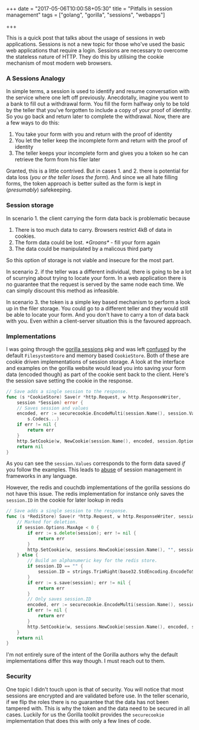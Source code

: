 +++
date = "2017-05-06T10:00:58+05:30"
title = "Pitfalls in session management"
tags = ["golang", "gorilla", "sessions", "webapps"]

+++

This is a quick post that talks about the usage of sessions in web
applications. Sessions is not a new topic for those who've used the basic web
applications that require a login. Sessions are necessary to overcome the
stateless nature of HTTP. They do this by utilising the cookie mechanism of
most modern web browsers.

### A Sessions Analogy

In simple terms, a session is used to identify and resume conversation with the
service where one left off previously. Anecdotally, imagine you went to a bank
to fill out a withdrawal form. You fill the form halfway only to be told by the
teller that you've forgotten to include a copy of your proof of identity. So
you go back and return later to complete the withdrawal. Now, there are a few
ways to do this:

1. You take your form with you and return with the proof of identity
1. You let the teller keep the incomplete form and return with the proof of identity
1. The teller keeps your incomplete form and gives you a token so he can retrieve the form from his filer later 


Granted, this is a little contrived. But in cases 1. and 2. there is potential
for data loss (_you or the teller loses the form_). And since we all hate
filling forms, the token approach is better suited as the form is kept in
(_presumably_) safekeeping.

### Session storage

In scenario 1. the client carrying the form data back is problematic because

1. There is too much data to carry. Browsers restrict 4kB of data in cookies.
2. The form data could be lost. *\*Groans\** - fill your form again
3. The data could be manipulated by a malicous third party

So this option of storage is not viable and insecure for the most part. 

In scenario 2. if the teller was a different individual, there is going to be a
lot of scurrying about trying to locate your form. In a web application there
is no guarantee that the request is served by the same node each time. We can
simply discount this method as infeasible.

In scenario 3. the token is a simple key based mechanism to perform a look up
in the filer storage. You could go to a different teller and they would still
be able to locate your form. And you don't have to carry a ton of data back
with you. Even within a client-server situation this is the favoured approach.


### Implementations

I was going through the [gorilla
sessions](https://gorillatoolkit.org/pkg/sessions) pkg and was left
[confused](https://github.com/gorilla/sessions/issues/114) by the default
`FilesystemStore` and memory based `CookieStore`. Both of these are cookie
driven implementations of session storage. A look at the interface and examples
on the gorilla website would lead you into saving your form data (encoded
though) as part of the cookie sent back to the client. Here's the session save
setting the cookie in the response.

```Go
// Save adds a single session to the response.
func (s *CookieStore) Save(r *http.Request, w http.ResponseWriter,
    session *Session) error {
    // Saves session and values
    encoded, err := securecookie.EncodeMulti(session.Name(), session.Values,
        s.Codecs...)
    if err != nil {
        return err
    }
    http.SetCookie(w, NewCookie(session.Name(), encoded, session.Options))
    return nil
}
```

As you can see the `session.Values` corresponds to the form data saved _if_ you
follow the examples. This leads to
[abuse](http://wonko.com/post/why-you-probably-shouldnt-use-cookies-to-store-session-data)
of session management in frameworks in any language. 

However, the redis and couchdb implementations of the gorilla sessions do not
have this issue. The redis implementation for instance only saves the
`session.ID` in the cookie for later lookup in redis

```Go
// Save adds a single session to the response.
func (s *RediStore) Save(r *http.Request, w http.ResponseWriter, session *sessions.Session) error {
    // Marked for deletion.
    if session.Options.MaxAge < 0 {
        if err := s.delete(session); err != nil {
            return err
        }
        http.SetCookie(w, sessions.NewCookie(session.Name(), "", session.Options))
    } else {
        // Build an alphanumeric key for the redis store.
        if session.ID == "" {
            session.ID = strings.TrimRight(base32.StdEncoding.EncodeToString(securecookie.GenerateRandomKey(32)), "=")
        }
        if err := s.save(session); err != nil {
            return err
        }
        // Only saves session.ID
        encoded, err := securecookie.EncodeMulti(session.Name(), session.ID, s.Codecs...)
        if err != nil {
            return err
        }
        http.SetCookie(w, sessions.NewCookie(session.Name(), encoded, session.Options))
    }
    return nil
}
```

I'm not entirely sure of the intent of the Gorilla authors why the default
implementations differ this way though. I must reach out to them.

### Security

One topic I didn't touch upon is that of security. You will notice that most
sessions are encrypted and are validated before use. In the teller scenario, if
we flip the roles there is no guarantee that the data has not been tampered
with. This is why the token and the data need to be secured in all cases.
Luckily for us the Gorilla toolkit provides the `securecookie` implementation
that does this with only a few lines of code.

